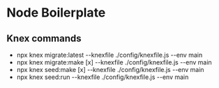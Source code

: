 # Node Boilerplate

## Knex commands
- npx knex migrate:latest --knexfile ./config/knexfile.js --env main
- npx knex migrate:make [x] --knexfile ./config/knexfile.js --env main
- npx knex seed:make [x] --knexfile ./config/knexfile.js --env main
- npx knex seed:run --knexfile ./config/knexfile.js --env main
